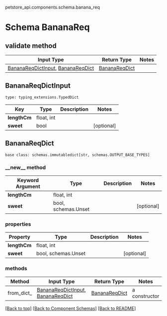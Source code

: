 petstore_api.components.schema.banana_req
# Schema BananaReq

## validate method
Input Type | Return Type | Notes
------------ | ------------- | -------------
[BananaReqDictInput](#bananareqdictinput), [BananaReqDict](#bananareqdict) | [BananaReqDict](#bananareqdict) |

## BananaReqDictInput
```
type: typing_extensions.TypedDict
```
Key | Type |  Description | Notes
------------ | ------------- | ------------- | -------------
**lengthCm** | float, int |  |
**sweet** | bool |  | [optional]

## BananaReqDict
```
base class: schemas.immutabledict[str, schemas.OUTPUT_BASE_TYPES]

```
### &lowbar;&lowbar;new&lowbar;&lowbar; method
Keyword Argument | Type | Description | Notes
---------------- | ---- | ----------- | -----
**lengthCm** | float, int |  |
**sweet** | bool, schemas.Unset |  | [optional]

### properties
Property | Type | Description | Notes
-------- | ---- | ----------- | -----
**lengthCm** | float, int |  |
**sweet** | bool, schemas.Unset |  | [optional]

### methods
Method | Input Type | Return Type | Notes
------ | ---------- | ----------- | ------
from_dict_ | [BananaReqDictInput](#bananareqdictinput), [BananaReqDict](#bananareqdict) | [BananaReqDict](#bananareqdict) | a constructor

[[Back to top]](#top) [[Back to Component Schemas]](../../../README.md#Component-Schemas) [[Back to README]](../../../README.md)
